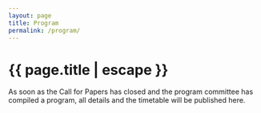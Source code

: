 ```yaml
---
layout: page
title: Program
permalink: /program/
---
```


<h1 class="page-title">{{ page.title | escape }}</h1>

<div class="section">
As soon as the Call for Papers has closed and the program committee has compiled a program, all details and the timetable will be published here.
</div>
